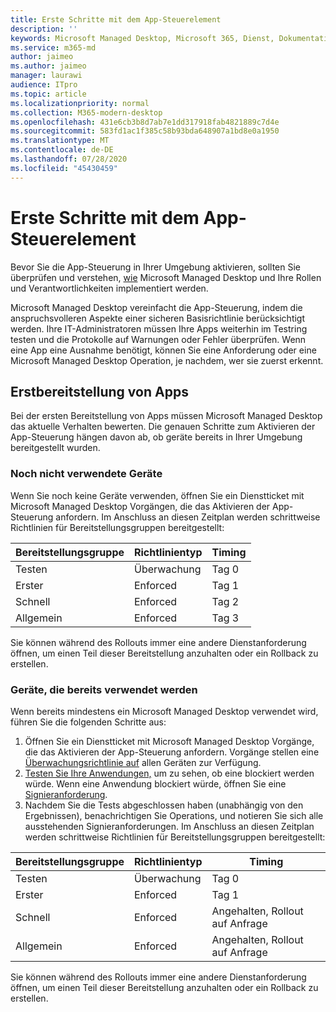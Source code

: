 ```yaml
---
title: Erste Schritte mit dem App-Steuerelement
description: ''
keywords: Microsoft Managed Desktop, Microsoft 365, Dienst, Dokumentation
ms.service: m365-md
author: jaimeo
ms.author: jaimeo
manager: laurawi
audience: ITpro
ms.topic: article
ms.localizationpriority: normal
ms.collection: M365-modern-desktop
ms.openlocfilehash: 431e6cb3b8d7ab7e1dd317918fab4821889c7d4e
ms.sourcegitcommit: 583fd1ac1f385c58b93bda648907a1bd8e0a1950
ms.translationtype: MT
ms.contentlocale: de-DE
ms.lasthandoff: 07/28/2020
ms.locfileid: "45430459"
---
```

# <a name="get-started-with-app-control"></a>Erste Schritte mit dem App-Steuerelement

Bevor Sie die App-Steuerung in Ihrer Umgebung aktivieren, sollten Sie überprüfen und verstehen, [wie](../service-description/app-control.md) Microsoft Managed Desktop und Ihre Rollen und Verantwortlichkeiten implementiert werden.

Microsoft Managed Desktop vereinfacht die App-Steuerung, indem die anspruchsvolleren Aspekte einer sicheren Basisrichtlinie berücksichtigt werden. Ihre IT-Administratoren müssen Ihre Apps weiterhin im Testring testen und die Protokolle auf Warnungen oder Fehler überprüfen. Wenn eine App eine Ausnahme benötigt, können Sie eine Anforderung oder eine Microsoft Managed Desktop Operation, je nachdem, wer sie zuerst erkennt.

## <a name="initial-deployment-of-apps"></a>Erstbereitstellung von Apps

Bei der ersten Bereitstellung von Apps müssen Microsoft Managed Desktop das aktuelle Verhalten bewerten. Die genauen Schritte zum Aktivieren der App-Steuerung hängen davon ab, ob geräte bereits in Ihrer Umgebung bereitgestellt wurden.

### <a name="devices-not-yet-in-use"></a>Noch nicht verwendete Geräte

Wenn Sie noch keine Geräte verwenden, öffnen Sie ein Dienstticket mit Microsoft Managed Desktop Vorgängen, die das Aktivieren der App-Steuerung anfordern. Im Anschluss an diesen Zeitplan werden schrittweise Richtlinien für Bereitstellungsgruppen bereitgestellt:

|Bereitstellungsgruppe  |Richtlinientyp  |Timing  |
|---------|---------|---------|
|Testen     |  Überwachung       |  Tag 0       |
|Erster     | Enforced        | Tag 1        |
|Schnell     | Enforced        |  Tag 2       |
|Allgemein     | Enforced        |  Tag 3       |

Sie können während des Rollouts immer eine andere Dienstanforderung öffnen, um einen Teil dieser Bereitstellung anzuhalten oder ein Rollback zu erstellen.

### <a name="devices-already-in-use"></a>Geräte, die bereits verwendet werden

Wenn bereits mindestens ein Microsoft Managed Desktop verwendet wird, führen Sie die folgenden Schritte aus:

1. Öffnen Sie ein Dienstticket mit Microsoft Managed Desktop Vorgänge, die das Aktivieren der App-Steuerung anfordern. Vorgänge stellen eine [Überwachungsrichtlinie auf](../service-description/app-control.md#audit-policy) allen Geräten zur Verfügung.
2. [Testen Sie Ihre Anwendungen,](../working-with-managed-desktop/work-with-app-control.md#add-a-new-app) um zu sehen, ob eine blockiert werden würde. Wenn eine Anwendung blockiert würde, öffnen Sie eine [Signieranforderung](../working-with-managed-desktop/work-with-app-control.md#add-or-remove-a-trusted-signer). 
3. Nachdem Sie die Tests abgeschlossen haben (unabhängig von den Ergebnissen), benachrichtigen Sie Operations, und notieren Sie sich alle ausstehenden Signieranforderungen. Im Anschluss an diesen Zeitplan werden schrittweise Richtlinien für Bereitstellungsgruppen bereitgestellt:

|Bereitstellungsgruppe  |Richtlinientyp  |Timing  |
|---------|---------|---------|
|Testen     |  Überwachung       |  Tag 0       |
|Erster     | Enforced        | Tag 1        |
|Schnell     | Enforced        |  Angehalten, Rollout auf Anfrage       |
|Allgemein     | Enforced        |  Angehalten, Rollout auf Anfrage       |

Sie können während des Rollouts immer eine andere Dienstanforderung öffnen, um einen Teil dieser Bereitstellung anzuhalten oder ein Rollback zu erstellen.



